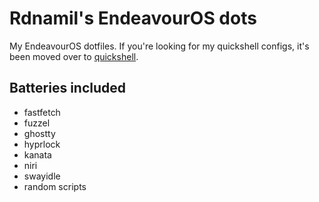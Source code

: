 # Rdnamil's EndeavourOS dots
My EndeavourOS dotfiles. If you're looking for my quickshell configs, it's been moved over to [quickshell](https://github.com/rdnamil/quickshell). 

## Batteries included
- fastfetch
- fuzzel
- ghostty
- hyprlock
- kanata
- niri
- swayidle
- random scripts
